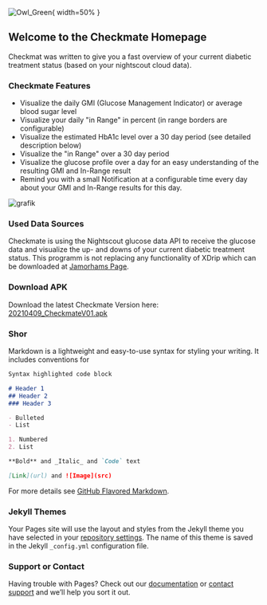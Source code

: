 ![Owl_Green](https://user-images.githubusercontent.com/53019596/114160717-84758280-9927-11eb-82a6-4732e69ea1ae.png){ width=50\% }

## Welcome to the Checkmate Homepage
Checkmat was written to give you a fast overview of your current diabetic treatment status (based on your nightscout cloud data).

### Checkmate Features
- Visualize the daily GMI (Glucose Management Indicator) or average blood sugar level
- Visualize your daily "in Range" in percent (in range borders are configurable)
- Visualize the estimated HbA1c level over a 30 day period (see detailed description below)
- Visualize the "in Range" over a 30 day period
- Visualize the glucose profile over a day for an easy understanding of the resulting GMI and In-Range result
- Remind you with a small Notification at a configurable time every day about your GMI and In-Range results for this day.

![grafik](https://user-images.githubusercontent.com/53019596/114159112-bb4a9900-9925-11eb-99a3-5a2af4917abe.png)

### Used Data Sources
Checkmate is using the Nightscout glucose data API to receive the glucose data and visualize the up- and downs of your current diabetic treatment status.
This programm is not replacing any functionality of XDrip which can be downloaded at [Jamorhams Page](https://jamorham.github.io).


### Download APK
Download the latest Checkmate Version here: [20210409_CheckmateV01.apk](https://github.com/nilsbusch/Slin/edit/gh-pages/index.md)


### Shor

Markdown is a lightweight and easy-to-use syntax for styling your writing. It includes conventions for

```markdown
Syntax highlighted code block

# Header 1
## Header 2
### Header 3

- Bulleted
- List

1. Numbered
2. List

**Bold** and _Italic_ and `Code` text

[Link](url) and ![Image](src)
```

For more details see [GitHub Flavored Markdown](https://guides.github.com/features/mastering-markdown/).

### Jekyll Themes

Your Pages site will use the layout and styles from the Jekyll theme you have selected in your [repository settings](https://github.com/nilsbusch/Slin/settings/pages). The name of this theme is saved in the Jekyll `_config.yml` configuration file.

### Support or Contact

Having trouble with Pages? Check out our [documentation](https://docs.github.com/categories/github-pages-basics/) or [contact support](https://support.github.com/contact) and we’ll help you sort it out.
